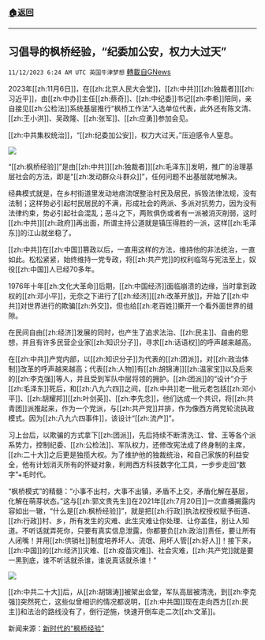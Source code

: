 ###  [:house:返回](README.md)
---


## 习倡导的枫桥经验，“纪委加公安，权力大过天”
`11/12/2023 6:24 AM UTC 英国牛津梦想` [轉載自GNews](https://gnews.org/articles/1964727)

2023年[[zh:11月6日]]，在[[zh:北京人民大会堂]]，[[zh:中共]][[zh:独裁者]][[zh:习近平]]，由[[zh:中办]]主任[[zh:蔡奇]]、[[zh:中纪委]]书记[[zh:李希]]陪同，亲自接见[[zh:公检法]]系统基层推行“枫桥工作法”入选单位代表，此外还有陈文清、[[zh:王小洪]]、吴政隆、[[zh:张军]]、[[zh:应勇]]参加会见。

[[zh:中共集权统治]]，“[[zh:纪委加公安]]，权力大过天，”压迫感令人窒息。

![](https://lh7-us.googleusercontent.com/BknrJnmtZx7AdgySEEBPGzo9qtrU37j2eZg5C66XW7lJ-heU__rYtl9L3PXgICFhPieKymZl3VehUrtObAHIWv9P_0igHmm11oyWHZ74NjuDG8CP1RctFkHpZ3P-WWu8tjjt98227Til7YY99fX1dhWToAu7fnZeILyP5PDULk-x2aM4IsGGWaGWXkPLuMCA)

“[[zh:枫桥经验]]”是由[[zh:中共]][[zh:独裁者]][[zh:毛泽东]]发明，推广的治理基层社会的方法，即是“[[zh:发动群众斗群众]]”，任何问题不出基层就地解决。

经典模式就是，在乡村街道里发动地痞流氓整治村民及居民，拆毁法律法规，没有法制；这样势必引起村民居民的不满，形成社会的两派、多派对抗势力，因为没有法律约束，势必引起社会混乱；恶斗之下，两败俱伤或者有一派被消灭削弱，这时[[zh:中共]][[zh:政府]]再出面，所谓主持公道就是镇压得胜的一派，这样[[zh:毛泽东]]的江山就坐稳了。

[[zh:中共]]在[[zh:中国]]篡政以后，一直用这样的方法，维持他的非法统治，一直如此。松松紧紧，始终维持一党专政，将[[zh:共产党]]的权利临驾与宪法至上，奴役[[zh:中国]]人已经70多年。

1976年十年[[zh:文化大革命]]后期，[[zh:中国经济]]面临崩溃的边缘，当时拿到政权的[[zh:邓小平]]，无奈之下进行了[[zh:经济]][[zh:改革开放]]，开始了[[zh:中共]]对世界进行的欺骗[[zh:外交]]，但也给[[zh:老百姓]]撕开一个看外面世界的缝隙。

在民间自由[[zh:经济]]发展的同时，也产生了追求法治、[[zh:民主]]、自由的思想，并且有许多民营企业家[[zh:知识分子]]，寻求[[zh:话语权]]的呼声越来越高。

在[[zh:中共]]产党内部，以[[zh:知识分子]]为代表的[[zh:团派]]，对[[zh:政治体制]]改革的呼声越来越高；代表[[zh:人物]]有[[zh:胡锦涛]][[zh:温家宝]]以及后来的[[zh:李克强]]等人，并且受到军队中层将领的拥护。[[zh:团派]]的“设计”介于[[zh:毛泽东]]死后，和[[zh:八九六四]]之间，[[zh:中共]]老一批元老包括[[zh:邓小平]]、[[zh:胡耀邦]][[zh:叶剑英]]、[[zh:李先念]]，他们达成一个共识，将[[zh:共青团]]派推起来，作为一个党派，与[[zh:共产党]]并排，作为像西方两党轮流执政模式。因为[[zh:八九六四事件]]，该设计“[[zh:流产]]”。

习上台后，以欺骗的方式拿下[[zh:团派]]，先后持续不断清洗江、曾、王等各个派系势力，控制纪委、[[zh:公检法]]、军队权力，还修改宪法成了终身制的主席，[[zh:二十大]]之后更是独揽大权。为了维护他的独裁统治，和自己家族的利益安全，他有计划消灭所有的怀疑对象，利用西方科技数字化工具，一步步走回“数字”+毛时代。

“枫桥模式”的精髓：“小事不出村，大事不出镇，矛盾不上交，矛盾化解在基层，化解在萌芽状态。”这与[[zh:郭文贵先生]]在2021年[[zh:7月20日]]一次直播揭露内容如出一辙，“什么是[[zh:枫桥经验]]”，就是把[[zh:行政]]执法权授权赋予街道、[[zh:行政]]村、乡，所有发生的灾难、此生灾难让你处理、让你盖住，别让人知道。不听话就弄死你，只要有真实信息泄露，你都要负[[zh:政治]]责任，要让所有人闭嘴！并用[[zh:供销社]]制度培养坏人、流氓、用坏人管[[zh:好人]]！接下来，[[zh:中国]]的[[zh:经济]]灾难、[[zh:疫苗灾难]]、社会灾难，[[zh:共产党]]就是要一黑到底，谁不听话就杀谁，谁说真话就杀谁！“

![](https://lh7-us.googleusercontent.com/czj7ksTA_cvnD39RptF3GI5PJLVrEbUERU3s3oPSAtR3FFt7aN1ejboRySVH4pHM-1PTyio8WWvYqmSmf38iORFFfLXGFqwk2OvmAw9Udr2IcUHAKJ1UIbMTjH1VyChbmnDdC_gBanLU-13SMVKW2a27VZx-ACt-rwtxocLyBsYwG4THsWOmza9AWUKHDK5h)

[[zh:中共二十大]]后，从[[zh:胡锦涛]]被架出会堂，军队高层被清洗，到[[zh:李克强]]突然死亡，这些似曾相识的情况都说明，[[zh:中共国]]现在走向西方[[zh:民主]]和法治的路线没有了，倒行逆施，快速开倒车走二次[[zh:文革]]。

新闻来源：[新时代的“枫桥经验”](https://www.12371.cn/2023/11/07/ARTI1699312930368830.shtml)
